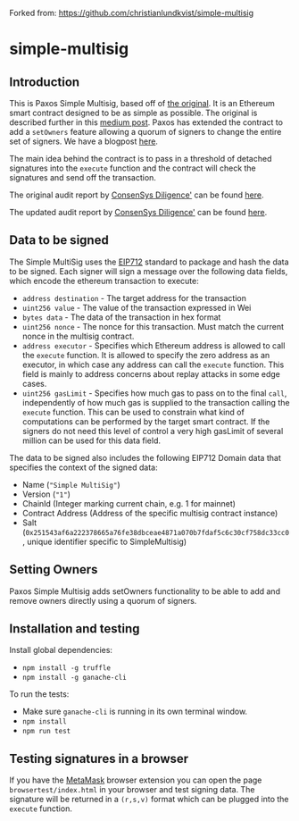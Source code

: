 Forked from: https://github.com/christianlundkvist/simple-multisig

# simple-multisig

## Introduction

This is Paxos Simple Multisig, based off of [the original](https://github.com/christianlundkvist/simple-multisig). It is an Ethereum smart contract designed to be as simple as possible. The original is described further in this [medium post](https://medium.com/@ChrisLundkvist/exploring-simpler-ethereum-multisig-contracts-b71020c19037). 
Paxos has extended the contract to add a `setOwners` feature allowing a quorum of signers to change the entire set of signers. We have a blogpost [here](https://www.paxos.com/simple-multisig-how-it-works-and-why-its-awesome).

The main idea behind the contract is to pass in a threshold of detached signatures into the `execute` function and the contract will check the signatures and send off the transaction.

The original audit report by [ConsenSys Diligence'](https://consensys.net/diligence/) can be found [here](./audit.pdf). 

The updated audit report by [ConsenSys Diligence'](https://consensys.net/diligence/) can be found [here](https://consensys.net/diligence/audits/2020/11/paxos/).

## Data to be signed

The Simple MultiSig uses the [EIP712](https://github.com/ethereum/EIPs/blob/master/EIPS/eip-712.md) standard to package and hash the data to be signed. Each signer will sign a message over the following data fields, which encode the ethereum transaction to execute:

* `address destination` - The target address for the transaction
* `uint256 value` - The value of the transaction expressed in Wei
* `bytes data` - The data of the transaction in hex format
* `uint256 nonce` - The nonce for this transaction. Must match the current nonce in the multisig contract.
* `address executor` - Specifies which Ethereum address is allowed to call the `execute` function. It is allowed to specify the zero address as an executor, in which case any address can call the `execute` function. This field is mainly to address concerns about replay attacks in some edge cases.
* `uint256 gasLimit` - Specifies how much gas to pass on to the final `call`, independently of how much gas is supplied to the transaction calling the `execute` function. This can be used to constrain what kind of computations can be performed by the target smart contract. If the signers do not need this level of control a very high gasLimit of several million can be used for this data field.

The data to be signed also includes the following EIP712 Domain data that specifies the context of the signed data:

* Name (`"Simple MultiSig"`)
* Version (`"1"`)
* ChainId (Integer marking current chain, e.g. 1 for mainnet)
* Contract Address (Address of the specific multisig contract instance)
* Salt (`0x251543af6a222378665a76fe38dbceae4871a070b7fdaf5c6c30cf758dc33cc0`, unique identifier specific to SimpleMultisig)

## Setting Owners

Paxos Simple Multisig adds setOwners functionality to be able to add and remove owners directly using a quorum of signers.

## Installation and testing

Install global dependencies:

* `npm install -g truffle`
* `npm install -g ganache-cli`

To run the tests:

* Make sure `ganache-cli` is running in its own terminal window.
* `npm install`
* `npm run test`

## Testing signatures in a browser

If you have the [MetaMask](https://metamask.io) browser extension you can open the page `browsertest/index.html` in your browser and test signing data. The signature will be returned in a `(r,s,v)` format which can be plugged into the `execute` function.
